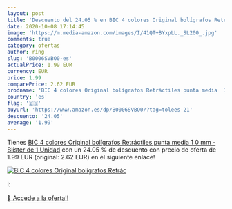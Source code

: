 ```yaml
---
layout: post
title: 'Descuento del 24.05 % en BIC 4 colores Original bolígrafos Retrác'
date: 2020-10-08 17:14:45
image: 'https://m.media-amazon.com/images/I/41QT+BYxpLL._SL200_.jpg'
comments: true
category: ofertas
author: ring
slug: 'B0006SVBO0-es'
actualPrice: 1.99 EUR
currency: EUR
price: 1.99
comparePrice: 2.62 EUR
prodname: 'BIC 4 colores Original bolígrafos Retráctiles punta media  1 0 mm  - Blíster de 1 Unidad'
country: 'es'
flag: '🇪🇸'
buyurl: 'https://www.amazon.es/dp/B0006SVBO0/?tag=tolees-21'
descuento: '24.05'
average: '1.99'
---
```


Tienes [BIC 4 colores Original bolígrafos Retráctiles punta media  1 0 mm  - Blíster de 1 Unidad](https://www.amazon.es/dp/B0006SVBO0/?tag=tolees-21) con un 24.05 % de descuento con precio de oferta de 1.99 EUR (original: 2.62 EUR) en el siguiente enlace!

[![BIC 4 colores Original bolígrafos Retrác](https://m.media-amazon.com/images/I/41QT+BYxpLL._SL200_.jpg)](https://www.amazon.es/dp/B0006SVBO0/?tag=tolees-21)

ℹ️:


[🛒 Accede a la oferta!!](https://www.amazon.es/dp/B0006SVBO0/?tag=tolees-21)
